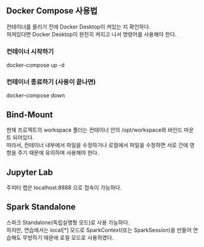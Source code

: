 ## Docker Compose 사용법

컨테이너를 올리기 전에 Docker Desktop이 켜있는 지 확인하다.</br>
꺼져있다면 Docker Desktop이 완전히 켜지고 나서 명령어를 사용해야 한다.

### 컨테이너 시작하기
docker-compose up -d 

### 컨테이너 종료하기 (사용이 끝나면)
docker-compose down

## Bind-Mount
현재 프로젝트의 workspace 폴더는 컨테이너 안의 /opt/workspace와 바인드 마운트 되어있다.</br>
따라서, 컨테이너 내부에서 파일을 수정하거나 로컬에서 파일을 수정하면 서로 간에 영향을 주기 때문에 유의하며 사용해야 한다.

## Jupyter Lab
주피터 랩은 localhost:8888 으로 접속이 가능하다.

## Spark Standalone
스파크 Standalone(독립실행형 모드)로 사용 가능하다.</br>
하지만, 연습에서는 local[*] 모드로 SparkContext(또는 SparkSession)을 만들어 연습해도 무방하기 때문에 로컬 모드로 사용하였다.
